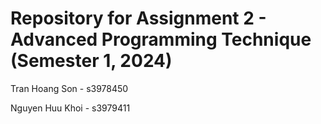 # Repository for Assignment 2 - Advanced Programming Technique (Semester 1, 2024)
Tran Hoang Son - s3978450

Nguyen Huu Khoi - s3979411
